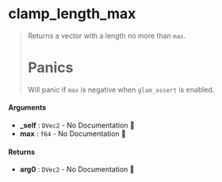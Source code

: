 # clamp\_length\_max

>  Returns a vector with a length no more than `max`.
>  # Panics
>  Will panic if `max` is negative when `glam_assert` is enabled.

#### Arguments

- **\_self** : `DVec2` \- No Documentation 🚧
- **max** : `f64` \- No Documentation 🚧

#### Returns

- **arg0** : `DVec2` \- No Documentation 🚧